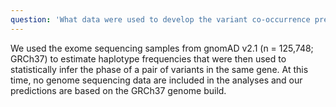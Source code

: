 ```yaml
---
question: 'What data were used to develop the variant co-occurrence predictions?'
---
```


We used the exome sequencing samples from gnomAD v2.1 (n = 125,748; GRCh37) to estimate haplotype frequencies that were then used to statistically infer the phase of a pair of variants in the same gene. At this time, no genome sequencing data are included in the analyses and our predictions are based on the GRCh37 genome build.
